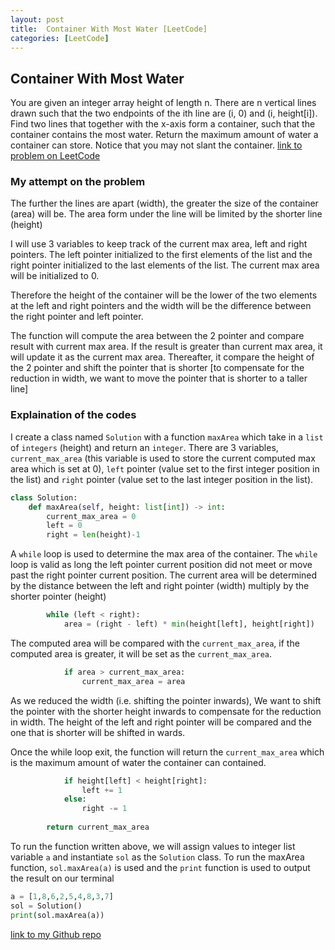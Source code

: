 ```yaml
---
layout: post
title:  Container With Most Water [LeetCode]
categories: [LeetCode]
---
```


## Container With Most Water

You are given an integer array height of length n. There are n vertical lines drawn such that the two endpoints of the ith line are (i, 0) and (i, height[i]).
Find two lines that together with the x-axis form a container, such that the container contains the most water.
Return the maximum amount of water a container can store.
Notice that you may not slant the container.
[link to problem on LeetCode](https://leetcode.com/problems/container-with-most-water/ "LeetCode's Homepage")

### My attempt on the problem

The further the lines are apart (width), the greater the size of the container (area) will be. The area form under the line will be limited by the shorter line (height)

I will use 3 variables to keep track of the current max area, left and right pointers. The left pointer initialized to the first elements of the list and the right pointer initialized to the last elements of the list. The current max area will be initialized to 0.

Therefore the height of the container will be the lower of the two elements at the left and right pointers and the width will be the difference between the right pointer and left pointer.

The function will compute the area between the 2 pointer and compare result with current max area. If the result is greater than current max area, it will update it as the current max area. Thereafter, it compare the height of the 2 pointer and shift the pointer that is shorter [to compensate for the reduction in width, we want to move the pointer that is shorter to a taller line]

### Explaination of the codes

I create a class named `Solution` with a function `maxArea` which take in a `list` of `integers` (height) and return an `integer`. There are 3 variables, `current_max_area` (this variable is used to store the current computed max area which is set at 0), `left` pointer (value set to the first integer position in the list) and `right` pointer (value set to the last integer position in the list). 

```python
class Solution:
    def maxArea(self, height: list[int]) -> int:
        current_max_area = 0
        left = 0
        right = len(height)-1
```

A `while` loop is used to determine the max area of the container. The `while` loop is valid as long the left pointer current position did not meet or move past the right pointer current position. The current area will be determined by the distance between the left and right pointer (width) multiply by the shorter pointer (height) 
```python
        while (left < right):
            area = (right - left) * min(height[left], height[right])

```

The computed area will be compared with the `current_max_area`, if the computed area is greater, it will be set as the `current_max_area`.
```python
            if area > current_max_area:
                current_max_area = area
```

As we reduced the width (i.e. shifting the pointer inwards), We want to shift the pointer with the shorter height inwards to compensate for the reduction in width. The height of the left and right pointer will be compared and the one that is shorter will be shifted in wards.

Once the while loop exit, the function will return the `current_max_area` which is the maximum amount of water the container can contained.  
```python
            if height[left] < height[right]:
                left += 1
            else:
                right -= 1
                
        return current_max_area
```

To run the function written above, we will assign values to integer list variable `a` and instantiate `sol` as the `Solution` class. To run the maxArea function, `sol.maxArea(a)` is used and the `print` function is used to output the result on our terminal
```python
a = [1,8,6,2,5,4,8,3,7]
sol = Solution()
print(sol.maxArea(a))
```
[link to my Github repo](https://github.com/mr-chew/leetcode/blob/main/container-with-most-water.py "My Github's repo")